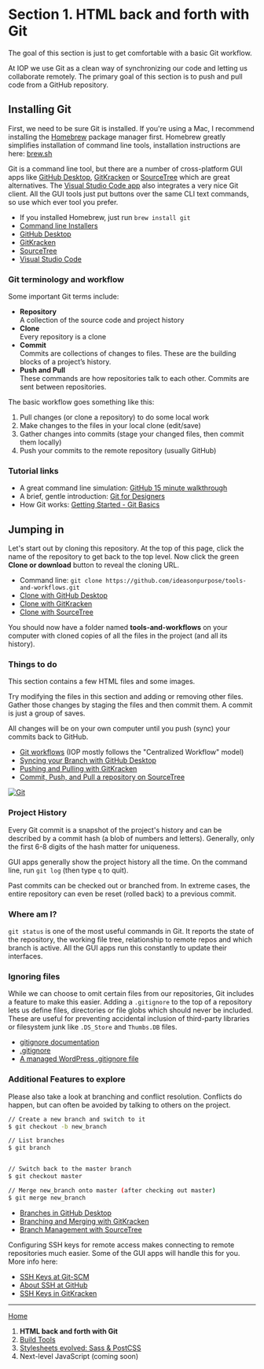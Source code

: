 # Section 1. HTML back and forth with Git

The goal of this section is just to get comfortable with a basic Git workflow.

At IOP we use Git as a clean way of synchronizing our code and letting us collaborate remotely. The primary goal of this section is to push and pull code from a GitHub repository.

## Installing Git

First, we need to be sure Git is installed. If you're using a Mac, I recommend installing the [Homebrew][] package manager first. Homebrew greatly simplifies installation of command line tools, installation instructions are here: [brew.sh](https://brew.sh/)

Git is a command line tool, but there are a number of cross-platform GUI apps like [GitHub Desktop][], [GitKracken][] or [SourceTree][] which are great alternatives. The [Visual Studio Code app][visual studio code] also integrates a very nice Git client. All the GUI tools just put buttons over the same CLI text commands, so use which ever tool you prefer.

- If you installed Homebrew, just run `brew install git`
- [Command line Installers](https://git-scm.com/downloads)
- [GitHub Desktop][]
- [GitKracken][]
- [SourceTree][]
- [Visual Studio Code][]

### Git terminology and workflow

Some important Git terms include:

- **Repository**<br>
  A collection of the source code and project history
- **Clone**<br>
  Every repository is a clone
- **Commit**<br>
  Commits are collections of changes to files. These are the building blocks of a project’s history.
- **Push and Pull**<br>
  These commands are how repositories talk to each other. Commits are sent between repositories.

The basic workflow goes something like this:

1.  Pull changes (or clone a repository) to do some local work
2.  Make changes to the files in your local clone (edit/save)
3.  Gather changes into commits (stage your changed files, then commit them locally)
4.  Push your commits to the remote repository (usually GitHub)

### Tutorial links

- A great command line simulation: [GitHub 15 minute walkthrough](https://try.github.io)
- A brief, gentle introduction: [Git for Designers](https://code.tutsplus.com/tutorials/git-for-designers--pre-54689)
- How Git works: [Getting Started - Git Basics](https://git-scm.com/book/en/v2/Getting-Started-Git-Basics)

## Jumping in

Let's start out by cloning this repository. At the top of this page, click the name of the repository to get back to the top level. Now click the green **Clone or download** button to reveal the cloning URL.

- Command line: `git clone https://github.com/ideasonpurpose/tools-and-workflows.git`
- [Clone with GitHub Desktop](https://help.github.com/desktop/guides/contributing-to-projects/cloning-a-repository-from-github-desktop/)
- [Clone with GitKracken](https://support.gitkraken.com/working-with-repositories/open-clone-init)
- [Clone with SourceTree](https://confluence.atlassian.com/sourcetreekb/clone-a-repository-into-sourcetree-780870050.html)

You should now have a folder named **tools-and-workflows** on your computer with cloned copies of all the files in the project (and all its history).

### Things to do

This section contains a few HTML files and some images.

Try modifying the files in this section and adding or removing other files. Gather those changes by staging the files and then commit them. A commit is just a group of saves.

All changes will be on your own computer until you push (sync) your commits back to GitHub.

- [Git workflows](https://git-scm.com/book/en/v2/Distributed-Git-Distributed-Workflows) (IOP mostly follows the "Centralized Workflow" model)
- [Syncing your Branch with GitHub Desktop](https://help.github.com/desktop/guides/contributing-to-projects/syncing-your-branch/)
- [Pushing and Pulling with GitKracken](https://support.gitkraken.com/working-with-repositories/pushing-and-pulling)
- [Commit, Push, and Pull a repository on SourceTree](https://confluence.atlassian.com/sourcetreekb/commit-push-and-pull-a-repository-on-sourcetree-785616067.html)

[![Git](https://imgs.xkcd.com/comics/git.png)](https://xkcd.com/1597/)

### Project History

Every Git commit is a snapshot of the project's history and can be described by a commit hash (a blob of numbers and letters). Generally, only the first 6-8 digits of the hash matter for uniqueness.

GUI apps generally show the project history all the time. On the command line, run `git log` (then type `q` to quit).

Past commits can be checked out or branched from. In extreme cases, the entire repository can even be reset (rolled back) to a previous commit.

### Where am I?

`git status` is one of the most useful commands in Git. It reports the state of the repository, the working file tree, relationship to remote repos and which branch is active. All the GUI apps run this constantly to update their interfaces.

### Ignoring files

While we can choose to omit certain files from our repositories, Git includes a feature to make this easier. Adding a `.gitignore` to the top of a repository lets us define files, directories or file globs which should never be included. These are useful for preventing accidental inclusion of third-party libraries or filesystem junk like `.DS_Store` and `Thumbs.DB` files.

- [gitignore documentation](https://git-scm.com/docs/gitignore)
- [.gitignore](https://www.atlassian.com/git/tutorials/saving-changes/gitignore)
- [A managed WordPress .gitignore file](https://gist.github.com/joemaller/4f7518e0d04a82a3ca16)

### Additional Features to explore

Please also take a look at branching and conflict resolution. Conflicts do happen, but can often be avoided by talking to others on the project.

```bash
// Create a new branch and switch to it
$ git checkout -b new_branch

// List branches
$ git branch


// Switch back to the master branch
$ git checkout master

// Merge new_branch onto master (after checking out master)
$ git merge new_branch
```

- [Branches in GitHub Desktop](https://help.github.com/desktop/guides/contributing-to-projects/making-changes-in-a-branch/)
- [Branching and Merging with GitKracken](https://support.gitkraken.com/working-with-repositories/branching-and-merging)
- [Branch Management with SourceTree](https://confluence.atlassian.com/sourcetreekb/branch-management-785325799.html)

Configuring SSH keys for remote access makes connecting to remote repositories much easier. Some of the GUI apps will handle this for you. More info here:

- [SSH Keys at Git-SCM](https://git-scm.com/book/en/v2/Git-on-the-Server-Generating-Your-SSH-Public-Key)
- [About SSH at GitHub](https://help.github.com/articles/about-ssh/)
- [SSH Keys in GitKracken](https://support.gitkraken.com/integrations/authentication)

---

[Home](../)

1.  **HTML back and forth with Git**
2.  [Build Tools](../section-2)
3.  [Stylesheets evolved: Sass & PostCSS](../section-3)
4.  Next-level JavaScript (coming soon)

[homebrew]: https://brew.sh/
[github desktop]: https://desktop.github.com/
[sourcetree]: https://www.sourcetreeapp.com/
[gitkracken]: https://www.gitkraken.com/
[visual studio code]: https://code.visualstudio.com/
